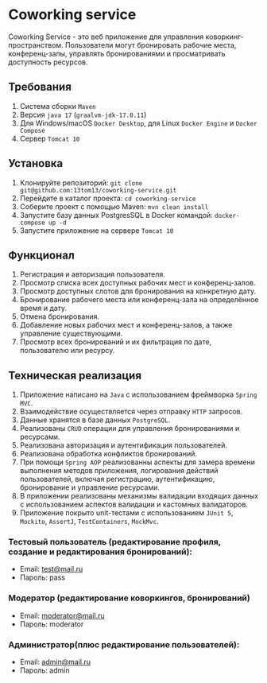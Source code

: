 # Coworking service

Coworking Service - это веб приложение для управления коворкинг-пространством. 
Пользователи могут бронировать рабочие места, конференц-залы, управлять бронированиями и просматривать доступность ресурсов.

## Требования

1. Система сборки `Maven`
2. Версия `java 17` (`graalvm-jdk-17.0.11`)
3. Для Windows/macOS `Docker Desktop`, для Linux `Docker Engine` и `Docker Compose`
4. Сервер `Tomcat 10`

## Установка

1. Клонируйте репозиторий: `git clone git@github.com:13tom13/coworking-service.git`
2. Перейдите в каталог проекта: `cd coworking-service`
3. Соберите проект с помощью Maven: `mvn clean install`
4. Запустите базу данных PostgresSQL в Docker командой: `docker-compose up -d`
5. Запустите приложение на сервере `Tomcat 10`

## Функционал

1. Регистрация и авторизация пользователя.
2. Просмотр списка всех доступных рабочих мест и конференц-залов.
3. Просмотр доступных слотов для бронирования на конкретную дату.
4. Бронирование рабочего места или конференц-зала на определённое время и дату.
5. Отмена бронирования.
6. Добавление новых рабочих мест и конференц-залов, а также управление существующими.
7. Просмотр всех бронирований и их фильтрация по дате, пользователю или ресурсу.

## Техническая реализация

1. Приложение написано на `Java` с использованием фреймворка `Spring MVC`.
2. Взаимодействие осуществляется через отправку `HTTP` запросов.
3. Данные хранятся в базе данных `PostgreSQL`.
4. Реализованы `CRUD` операции для управления бронированиями и ресурсами.
5. Реализована авторизация и аутентификация пользователей.
6. Реализована обработка конфликтов бронирований.
7. При помощи `Spring AOP` реализованны аспекты для замера времени выполнения методов приложения, логирования действий пользователей, включая регистрацию, аутентификацию, бронирование и управление ресурсами.
8. В приложении реализованы механизмы валидации входящих данных с использованием аспектов валидации и кастомных валидаторов.
9. Приложение покрыто unit-тестами с использованием `JUnit 5`, `Mockito`, `AssertJ`, `TestContainers`, `MockMvc`.

### Тестовый пользователь (редактирование профиля, создание и редактирования бронирований):
- Email: test@mail.ru
- Пароль: pass

### Модератор (редактирование коворкингов, бронирований)
- Email: moderator@mail.ru
- Пароль: moderator

### Администратор(плюс редактирование пользователей):
- Email: admin@mail.ru
- Пароль: admin

